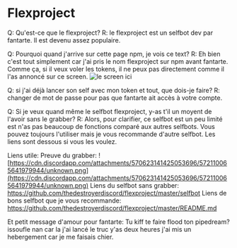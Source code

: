 # Flexproject
 Q: Qu'est-ce que le flexproject?
 R: le flexproject est un selfbot dev par fantarte. Il est devenu assez populaire.

 Q: Pourquoi quand j'arrive sur cette page npm, je vois ce text?
 R: Eh bien c'est tout simplement car j'ai pris le nom flexproject sur npm avant fantarte. Comme ça, si il veux voler les tokens, il ne peux pas directement comme il l'as annoncé sur ce screen. ![le screen ici](https://cdn.discordapp.com/attachments/572109264529653821/572109286709264384/unknown.png)
 
 Q: si j'ai déjà lancer son self avec mon token et tout, que dois-je faire?
 R: changer de mot de passe pour pas que fantarte ait accès à votre compte.

 Q: Si je veux quand même le selfbot flexproject, y-as t'il un moyent de l'avoir sans le grabber?
 R: Alors, pour clarifier, ce selfbot est un peu limité est n'as pas beaucoup de fonctions comparé aux autres selfbots. Vous pouvez toujours l'utiliser mais je vous recommande d'autre selfbot. Les liens sont dessous si vous les voulez.

 Liens utile: 
    Preuve du grabber: ![https://cdn.discordapp.com/attachments/570623141425053696/572110065641979944/unknown.png](https://cdn.discordapp.com/attachments/570623141425053696/572110065641979944/unknown.png)
    Liens du selfbot sans grabber: https://github.com/thedestroyerdiscord/flexproject/master/selfbot
    Liens de bons selfbot que je vous recommande: https://github.com/thedestroyerdiscord/flexproject/master/README.md

Et petit message d'amour pour fantarte: Tu kiff te faire flood ton pipedream? issoufle nan car la j'ai lancé le truc y'as deux heures j'ai mis un hebergement car je me faisais chier.
